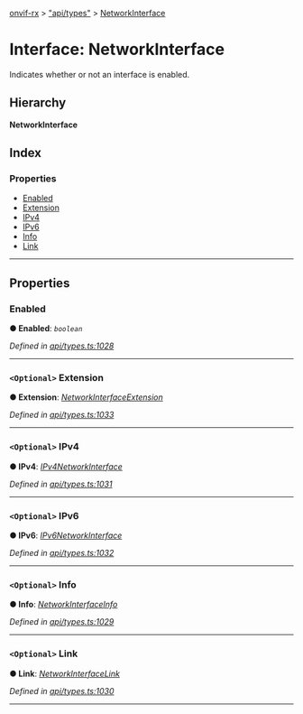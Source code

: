[onvif-rx](../README.md) > ["api/types"](../modules/_api_types_.md) > [NetworkInterface](../interfaces/_api_types_.networkinterface.md)

# Interface: NetworkInterface

Indicates whether or not an interface is enabled.

## Hierarchy

**NetworkInterface**

## Index

### Properties

* [Enabled](_api_types_.networkinterface.md#enabled)
* [Extension](_api_types_.networkinterface.md#extension)
* [IPv4](_api_types_.networkinterface.md#ipv4)
* [IPv6](_api_types_.networkinterface.md#ipv6)
* [Info](_api_types_.networkinterface.md#info)
* [Link](_api_types_.networkinterface.md#link)

---

## Properties

<a id="enabled"></a>

###  Enabled

**● Enabled**: *`boolean`*

*Defined in [api/types.ts:1028](https://github.com/patrickmichalina/onvif-rx/blob/034e4d6/src/api/types.ts#L1028)*

___
<a id="extension"></a>

### `<Optional>` Extension

**● Extension**: *[NetworkInterfaceExtension](_api_types_.networkinterfaceextension.md)*

*Defined in [api/types.ts:1033](https://github.com/patrickmichalina/onvif-rx/blob/034e4d6/src/api/types.ts#L1033)*

___
<a id="ipv4"></a>

### `<Optional>` IPv4

**● IPv4**: *[IPv4NetworkInterface](_api_types_.ipv4networkinterface.md)*

*Defined in [api/types.ts:1031](https://github.com/patrickmichalina/onvif-rx/blob/034e4d6/src/api/types.ts#L1031)*

___
<a id="ipv6"></a>

### `<Optional>` IPv6

**● IPv6**: *[IPv6NetworkInterface](_api_types_.ipv6networkinterface.md)*

*Defined in [api/types.ts:1032](https://github.com/patrickmichalina/onvif-rx/blob/034e4d6/src/api/types.ts#L1032)*

___
<a id="info"></a>

### `<Optional>` Info

**● Info**: *[NetworkInterfaceInfo](_api_types_.networkinterfaceinfo.md)*

*Defined in [api/types.ts:1029](https://github.com/patrickmichalina/onvif-rx/blob/034e4d6/src/api/types.ts#L1029)*

___
<a id="link"></a>

### `<Optional>` Link

**● Link**: *[NetworkInterfaceLink](_api_types_.networkinterfacelink.md)*

*Defined in [api/types.ts:1030](https://github.com/patrickmichalina/onvif-rx/blob/034e4d6/src/api/types.ts#L1030)*

___

